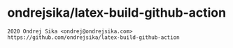 # ondrejsika/latex-build-github-action

    2020 Ondrej Sika <ondrej@ondrejsika.com>
    https://github.com/ondrejsika/latex-build-github-action
